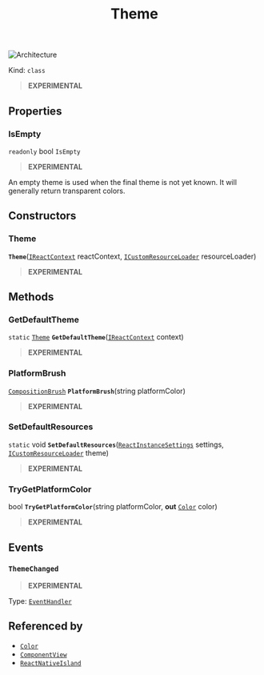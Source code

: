 ﻿---
id: Theme
title: Theme
---

![Architecture](https://img.shields.io/badge/architecture-new_only-blue)

Kind: `class`

> **EXPERIMENTAL**

## Properties
### IsEmpty
`readonly`  bool `IsEmpty`

> **EXPERIMENTAL**

An empty theme is used when the final theme is not yet known.  It will generally return transparent colors.

## Constructors
### Theme
 **`Theme`**([`IReactContext`](IReactContext) reactContext, [`ICustomResourceLoader`](ICustomResourceLoader) resourceLoader)

> **EXPERIMENTAL**

## Methods
### GetDefaultTheme
`static` [`Theme`](Theme) **`GetDefaultTheme`**([`IReactContext`](IReactContext) context)

> **EXPERIMENTAL**

### PlatformBrush
[`CompositionBrush`](https://learn.microsoft.com/windows/windows-app-sdk/api/winrt/Microsoft.UI.Composition.CompositionBrush) **`PlatformBrush`**(string platformColor)

> **EXPERIMENTAL**

### SetDefaultResources
`static` void **`SetDefaultResources`**([`ReactInstanceSettings`](ReactInstanceSettings) settings, [`ICustomResourceLoader`](ICustomResourceLoader) theme)

> **EXPERIMENTAL**

### TryGetPlatformColor
bool **`TryGetPlatformColor`**(string platformColor, **out** [`Color`](https://docs.microsoft.com/uwp/api/Windows.UI.Color) color)

> **EXPERIMENTAL**

## Events
### `ThemeChanged`
> **EXPERIMENTAL**

Type: [`EventHandler`](https://docs.microsoft.com/uwp/api/Windows.Foundation.EventHandler-1)<Object>

## Referenced by
- [`Color`](Color)
- [`ComponentView`](ComponentView)
- [`ReactNativeIsland`](ReactNativeIsland)

